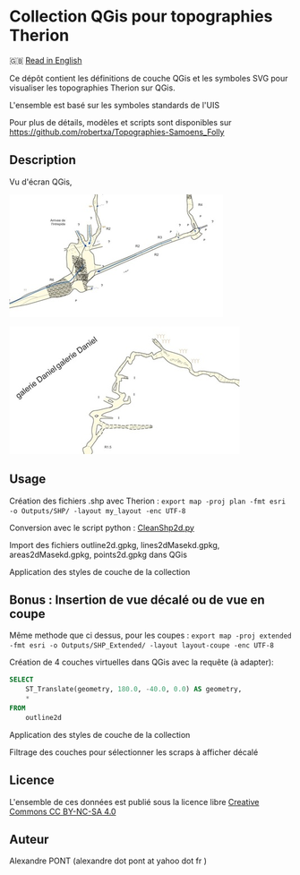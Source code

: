 Collection QGis pour topographies Therion
==========================================================================================================

🇬🇧 [Read in English](./README.en.md)

Ce dépôt contient les définitions de couche QGis et les symboles SVG pour visualiser les topographies Therion sur QGis.

L'ensemble est basé sur les symboles standards de l'UIS

Pour plus de détails, modèles et scripts sont disponibles sur https://github.com/robertxa/Topographies-Samoens_Folly


Description
-----------

Vu d'écran QGis, 

![Screenshot 1](./screenshot/screenshot_01.jpg)
  
![Screenshot 2](./screenshot/screenshot_02.jpg)


Usage
-----

Création des fichiers .shp avec Therion : 
`export map -proj plan -fmt esri -o Outputs/SHP/ -layout my_layout -enc UTF-8`

Conversion avec le script python :
[CleanShp2d.py](https://github.com/robertxa/Topographies-Samoens_Folly/blob/master/Samoens-GIS/Scripts/CleanShp2d.py)

Import des fichiers  outline2d.gpkg, lines2dMasekd.gpkg, areas2dMasekd.gpkg, points2d.gpkg dans QGis

Application des styles de couche de la collection


Bonus : Insertion de vue décalé ou de vue en coupe
--------------------------------------------------

Même methode que ci dessus, pour les coupes : 
`export map -proj extended -fmt esri -o Outputs/SHP_Extended/ -layout layout-coupe -enc UTF-8`

Création de 4 couches virtuelles dans QGis avec la requête (à adapter): 
```sql
SELECT 
    ST_Translate(geometry, 180.0, -40.0, 0.0) AS geometry,
    *
FROM 
    outline2d
```

Application des styles de couche de la collection

Filtrage des couches pour sélectionner les scraps à afficher décalé


Licence
-------

L'ensemble de ces données est publié sous la licence libre 
[Creative Commons CC BY-NC-SA 4.0](https://creativecommons.org/licenses/by-nc-sa/4.0/)


Auteur
------

Alexandre PONT (alexandre dot pont at yahoo dot fr )

